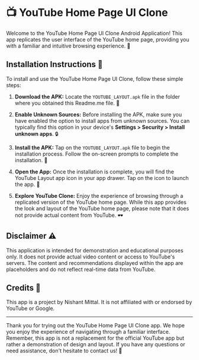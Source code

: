# 📺 YouTube Home Page UI Clone

Welcome to the YouTube Home Page UI Clone Android Application! This app replicates the user interface of the YouTube home page, providing you with a familiar and intuitive browsing experience. 🎉

## Installation Instructions 🚀

To install and use the YouTube Home Page UI Clone, follow these simple steps:

1. **Download the APK:** Locate the `YOUTUBE_LAYOUT.apk` file in the folder where you obtained this Readme.me file. 📂

2. **Enable Unknown Sources:** Before installing the APK, make sure you have enabled the option to install apps from unknown sources. You can typically find this option in your device's **Settings > Security > Install unknown apps**. 🔒

3. **Install the APK:** Tap on the `YOUTUBE_LAYOUT.apk` file to begin the installation process. Follow the on-screen prompts to complete the installation. 📲

4. **Open the App:** Once the installation is complete, you will find the YouTube Layout app icon in your app drawer. Tap on the icon to launch the app. 🚀

5. **Explore YouTube Clone:** Enjoy the experience of browsing through a replicated version of the YouTube home page. While this app provides the look and layout of the YouTube home page, please note that it does not provide actual content from YouTube. 🕶️

## Disclaimer ⚠️

This application is intended for demonstration and educational purposes only. It does not provide actual video content or access to YouTube's servers. The content and recommendations displayed within the app are placeholders and do not reflect real-time data from YouTube.

## Credits 🙏

This app is a project by Nishant Mittal. It is not affiliated with or endorsed by YouTube or Google.

---

Thank you for trying out the YouTube Home Page UI Clone app. We hope you enjoy the experience of navigating through a familiar interface. Remember, this app is not a replacement for the official YouTube app but rather a demonstration of design and layout. If you have any questions or need assistance, don't hesitate to contact us! 🎈